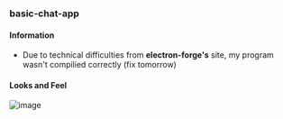 ### basic-chat-app
#### Information
- Due to technical difficulties from **electron-forge's** site, my program wasn't compilied correctly (fix tomorrow)
#### Looks and Feel
![image](https://user-images.githubusercontent.com/83291717/167309799-ef0a3dfd-8a0f-46a0-9e82-61e901e25ca8.png)
